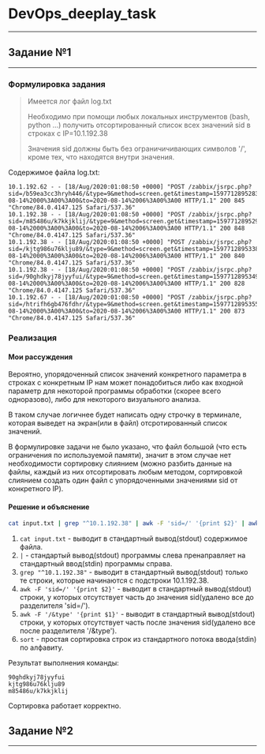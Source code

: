 # DevOps_deeplay_task

---

## Задание №1

---

### Формулировка задания

> Имеется лог файл log.txt
>
> Необходимо при помощи любых локальных инструментов
> (bash, python ...) получить отсортированный список
> всех значений sid в строках с IP=10.1.192.38
> 
> Значения sid должны быть без ограничичивающих
> символов '/', кроме тех, что находятся внутри значения.

Содержимое файла log.txt:

```
10.1.192.62 - - [18/Aug/2020:01:08:50 +0000] "POST /zabbix/jsrpc.php?sid=/b59ea3cc3hryh446/&type=9&method=screen.get&timestamp=1597712895283&mode=0&screenid=58&groupid=&hostid=10262&pageFile=screens.php&profileIdx=web.screens.filter&profileIdx2=58&screenitemid=9594&from=2020-08-14%2000%3A00%3A00&to=2020-08-14%2006%3A00%3A00 HTTP/1.1" 200 845 "Chrome/84.0.4147.125 Safari/537.36"
10.1.192.38 - - [18/Aug/2020:01:08:50 +0000] "POST /zabbix/jsrpc.php?sid=/m85486u/k7kkjklij/&type=9&method=screen.get&timestamp=1597712895291&mode=0&screenid=58&groupid=&hostid=10262&pageFile=screens.php&profileIdx=web.screens.filter&profileIdx2=58&screenitemid=9595&from=2020-08-14%2000%3A00%3A00&to=2020-08-14%2006%3A00%3A00 HTTP/1.1" 200 848 "Chrome/84.0.4147.125 Safari/537.36"
10.1.192.38 - - [18/Aug/2020:01:08:50 +0000] "POST /zabbix/jsrpc.php?sid=/kjtg986u76klju89/&type=9&method=screen.get&timestamp=1597712895338&mode=0&screenid=58&groupid=&hostid=10262&pageFile=screens.php&profileIdx=web.screens.filter&profileIdx2=58&screenitemid=9597&from=2020-08-14%2000%3A00%3A00&to=2020-08-14%2006%3A00%3A00 HTTP/1.1" 200 840 "Chrome/84.0.4147.125 Safari/537.36"
10.1.192.38 - - [18/Aug/2020:01:08:50 +0000] "POST /zabbix/jsrpc.php?sid=/90ghdkyj78jyyfui/&type=9&method=screen.get&timestamp=1597712895349&mode=0&screenid=58&groupid=&hostid=10262&pageFile=screens.php&profileIdx=web.screens.filter&profileIdx2=58&screenitemid=9598&from=2020-08-14%2000%3A00%3A00&to=2020-08-14%2006%3A00%3A00 HTTP/1.1" 200 828 "Chrome/84.0.4147.125 Safari/537.36"
10.1.192.67 - - [18/Aug/2020:01:08:50 +0000] "POST /zabbix/jsrpc.php?sid=/htrifh6gb476fdhr/&type=9&method=screen.get&timestamp=1597712895355&mode=0&screenid=58&groupid=&hostid=10262&pageFile=screens.php&profileIdx=web.screens.filter&profileIdx2=58&screenitemid=9599&from=2020-08-14%2000%3A00%3A00&to=2020-08-14%2006%3A00%3A00 HTTP/1.1" 200 873 "Chrome/84.0.4147.125 Safari/537.36"
```

### Реализация

#### Мои рассуждения

Вероятно, упорядоченный список значений конкретного параметра
в строках с конкретным IP нам может понадобиться либо
как входной параметр для некоторой программы обработки
(скорее всего одноразово), либо для некоторого визуального
анализа.

В таком случае логичнее будет написать одну строчку
в терминале, которая выведет на экран(или в файл) отсротированный
список значений.

В формулировке задачи не было указано, что файл большой
(что есть ограничения по используемой памяти), значит в
этом случае нет необходимости сортировку слиянием
(можно разбить данные на файлы, каждый из них отсортировать
любым методом, сортировкой слиянием создать один файл с
упорядоченными значениями sid от конкретного IP).

#### Решение и объяснение

```bash
cat input.txt | grep "^10.1.192.38" | awk -F 'sid=/' '{print $2}' | awk -F '/&type' '{print $1}' | sort
```

1. `cat input.txt` - выводит в стандартный вывод(stdout)
    содержимое файла.
2. `|` - стандартый вывод(stdout) программы слева пренаправляет
    на стандартный ввод(stdin) программы справа.
3. `grep "^10.1.192.38"` - выводит в стандартный вывод(stdout)
    только те строки, которые начинаются с подстроки 10.1.192.38.
4. `awk -F 'sid=/' '{print $2}'` - выводит в стандартный вывод(stdout)
   строки, у которых отсутствует часть до значения sid(удалено все до разделителя 'sid=/').
5. `awk -F '/&type' '{print $1}'` - выводит в стандартный вывод(stdout)
   строки, у которых отсутствует часть после значения sid(удалено все после разделителя '/&type').
6. `sort` - простая сортировка строк из стандартного потока ввода(stdin) по алфавиту.

Результат выполнения команды:

```
90ghdkyj78jyyfui
kjtg986u76klju89
m85486u/k7kkjklij
```

Сортировка работает корректно.

## Задание №2

---

